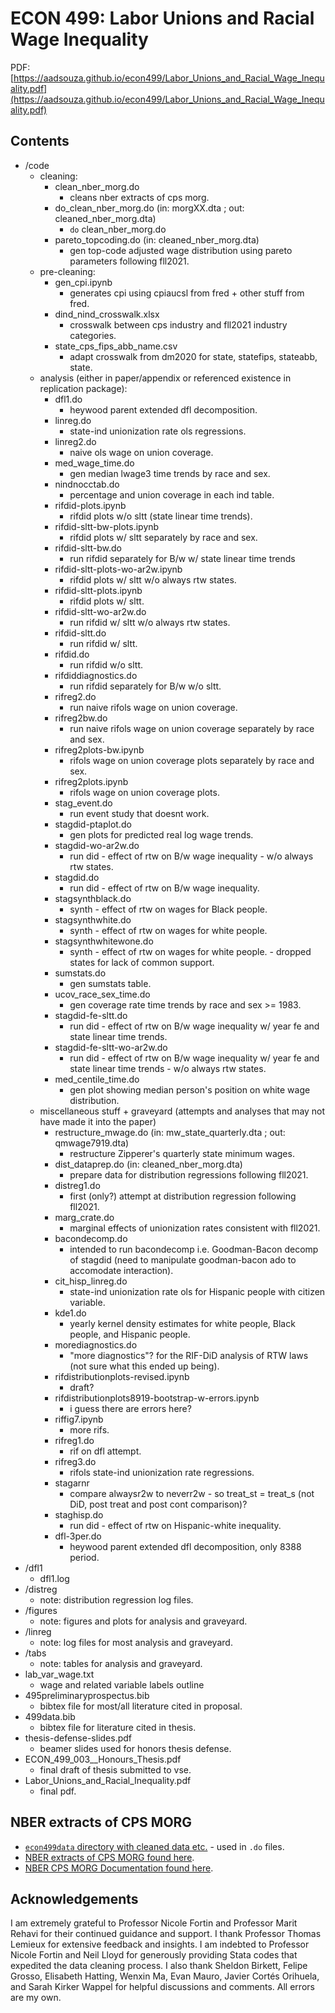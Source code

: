 # ECON 499: Labor Unions and Racial Wage Inequality
PDF: [https://aadsouza.github.io/econ499/Labor_Unions_and_Racial_Wage_Inequality.pdf](https://aadsouza.github.io/econ499/Labor_Unions_and_Racial_Wage_Inequality.pdf)
## Contents
- /code
  - cleaning:
    - clean_nber_morg.do 
      - cleans nber extracts of cps morg.
    - do_clean_nber_morg.do (in: morgXX.dta ; out: cleaned_nber_morg.dta)
      - `do` clean_nber_morg.do 
    - pareto_topcoding.do (in: cleaned_nber_morg.dta)
      - gen top-code adjusted wage distribution using pareto parameters following fll2021.
  - pre-cleaning:
    - gen_cpi.ipynb
      - generates cpi using cpiaucsl from fred + other stuff from fred.
    - dind_nind_crosswalk.xlsx
      - crosswalk between cps industry and fll2021 industry categories.
    - state_cps_fips_abb_name.csv
      - adapt crosswalk from dm2020 for state, statefips, stateabb, state.
  - analysis (either in paper/appendix or referenced existence in replication package):
    - dfl1.do
      - heywood parent extended dfl decomposition.
    - linreg.do
      - state-ind unionization rate ols regressions.
    - linreg2.do
      - naive ols wage on union coverage.
    - med_wage_time.do
      - gen median lwage3 time trends by race and sex.
    - nindnocctab.do
      - percentage and union coverage in each ind table.
    - rifdid-plots.ipynb
      - rifdid plots w/o sltt (state linear time trends).
    - rifdid-sltt-bw-plots.ipynb
      - rifdid plots w/ sltt separately by race and sex.
    - rifdid-sltt-bw.do
      - run rifdid separately for B/w w/ state linear time trends
    - rifdid-sltt-plots-wo-ar2w.ipynb
      - rifdid plots w/ sltt w/o always rtw states.
    - rifdid-sltt-plots.ipynb
      - rifdid plots w/ sltt.
    - rifdid-sltt-wo-ar2w.do
      - run rifdid w/ sltt w/o always rtw states.
    - rifdid-sltt.do
      - run rifdid w/ sltt.
    - rifdid.do
      - run rifdid w/o sltt.
    - rifdiddiagnostics.do
      - run rifdid separately for B/w w/o sltt.
    - rifreg2.do
      - run naive rifols wage on union coverage.
    - rifreg2bw.do
      - run naive rifols wage on union coverage separately by race and sex.
    - rifreg2plots-bw.ipynb
      - rifols wage on union coverage plots separately by race and sex.
    - rifreg2plots.ipynb
      - rifols wage on union coverage plots.
    - stag_event.do
      - run event study that doesnt work.
    - stagdid-ptaplot.do
      - gen plots for predicted real log wage trends.
    - stagdid-wo-ar2w.do
      - run did - effect of rtw on B/w wage inequality - w/o always rtw states.
    - stagdid.do
      - run did - effect of rtw on B/w wage inequality.
    - stagsynthblack.do
      - synth - effect of rtw on wages for Black people.
    - stagsynthwhite.do
      - synth - effect of rtw on wages for white people.
    - stagsynthwhitewone.do
      - synth - effect of rtw on wages for white people. - dropped states for lack of common support.
    - sumstats.do
      - gen sumstats table.
    - ucov_race_sex_time.do
      - gen coverage rate time trends by race and sex >= 1983.
    - stagdid-fe-sltt.do
      - run did - effect of rtw on B/w wage inequality w/ year fe and state linear time trends.
    - stagdid-fe-sltt-wo-ar2w.do
      - run did - effect of rtw on B/w wage inequality w/ year fe and state linear time trends - w/o always rtw states.
    - med_centile_time.do
      - gen plot showing median person's position on white wage distribution.
  - miscellaneous stuff + graveyard (attempts and analyses that may not have made it into the paper)
    - restructure_mwage.do (in: mw_state_quarterly.dta ; out: qmwage7919.dta)
      - restructure Zipperer's quarterly state minimum wages. 
    - dist_dataprep.do (in: cleaned_nber_morg.dta)
      - prepare data for distribution regressions following fll2021.
    - distreg1.do
      - first (only?) attempt at distribution regression following fll2021.
    - marg_crate.do
      - marginal effects of unionization rates consistent with fll2021.
    - bacondecomp.do
      - intended to run bacondecomp i.e. Goodman-Bacon decomp of stagdid (need to manipulate goodman-bacon ado to accomodate interaction).
    - cit_hisp_linreg.do
      - state-ind unionization rate ols for Hispanic people with citizen variable.
    - kde1.do
      - yearly kernel density estimates for white people, Black people, and Hispanic people.
    - morediagnostics.do
      - "more diagnostics"? for the RIF-DiD analysis of RTW laws (not sure what this ended up being).
    - rifdistributionplots-revised.ipynb
      - draft?
    - rifdistributionplots8919-bootstrap-w-errors.ipynb
      - i guess there are errors here?
    - riffig7.ipynb
      - more rifs.
    - rifreg1.do
      - rif on dfl attempt.
    - rifreg3.do
      - rifols state-ind unionization rate regressions.
    - stagarnr
      - compare alwaysr2w to neverr2w - so treat_st = treat_s (not DiD, post treat and post cont comparison)?
    - staghisp.do
      - run did - effect of rtw on Hispanic-white inequality.
    - dfl-3per.do
      - heywood parent extended dfl decomposition, only 8388 period.
- /dfl1
  - dfl1.log
- /distreg
  - note: distribution regression log files.
- /figures
  - note: figures and plots for analysis and graveyard.
- /linreg
  - note: log files for most analysis and graveyard.
- /tabs
  - note: tables for analysis and graveyard.
- lab_var_wage.txt
  - wage and related variable labels outline
- 495preliminaryprospectus.bib
  - bibtex file for most/all literature cited in proposal.
- 499data.bib
  - bibtex file for literature cited in thesis.
- thesis-defense-slides.pdf
  - beamer slides used for honors thesis defense.
- ECON_499_003__Honours_Thesis.pdf
  - final draft of thesis submitted to vse.
- Labor_Unions_and_Racial_Inequality.pdf
  - final pdf.

## NBER extracts of CPS MORG
- [`econ499data` directory with cleaned data etc.](https://www.dropbox.com/sh/fveewbp3c82h6fw/AAA8vwEASsThsv_Ww3HxKzrja?dl=0) - used in `.do` files.
- [NBER extracts of CPS MORG found here](https://data.nber.org/morg/annual/).
- [NBER CPS MORG Documentation found here](https://data.nber.org/morg//docs/cpsx.pdf).
## Acknowledgements
I am extremely grateful to Professor Nicole Fortin and Professor Marit Rehavi for their continued guidance and support. I thank Professor Thomas Lemieux for extensive feedback and insights. I am indebted to Professor Nicole Fortin and Neil Lloyd for generously providing Stata codes that expedited the data cleaning process. I also thank Sheldon Birkett, Felipe Grosso, Elisabeth Hatting, Wenxin Ma, Evan Mauro, Javier Cort&eacute;s Orihuela, and Sarah Kirker Wappel for helpful discussions and comments. All errors are my own.
